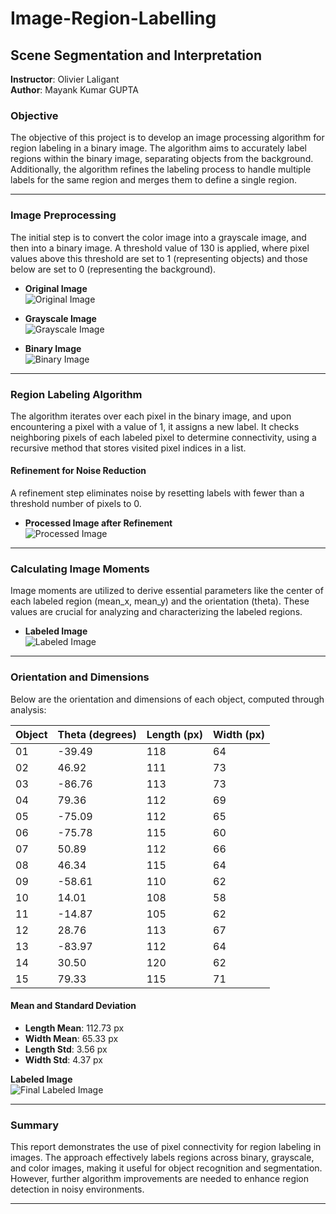# Image-Region-Labelling

## Scene Segmentation and Interpretation

**Instructor**: Olivier Laligant  
**Author**: Mayank Kumar GUPTA

### Objective

The objective of this project is to develop an image processing algorithm for region labeling in a binary image. The algorithm aims to accurately label regions within the binary image, separating objects from the background. Additionally, the algorithm refines the labeling process to handle multiple labels for the same region and merges them to define a single region.

---

### Image Preprocessing

The initial step is to convert the color image into a grayscale image, and then into a binary image. A threshold value of 130 is applied, where pixel values above this threshold are set to 1 (representing objects) and those below are set to 0 (representing the background).

- **Original Image**  
  ![Original Image](https://raw.githubusercontent.com/Mayankgbrc/Image-Region-Labelling/refs/heads/main/images/0.png)

- **Grayscale Image**  
  ![Grayscale Image](https://raw.githubusercontent.com/Mayankgbrc/Image-Region-Labelling/refs/heads/main/images/1.png)

- **Binary Image**  
  ![Binary Image](https://raw.githubusercontent.com/Mayankgbrc/Image-Region-Labelling/refs/heads/main/images/2.png)

---

### Region Labeling Algorithm

The algorithm iterates over each pixel in the binary image, and upon encountering a pixel with a value of 1, it assigns a new label. It checks neighboring pixels of each labeled pixel to determine connectivity, using a recursive method that stores visited pixel indices in a list.

#### Refinement for Noise Reduction
A refinement step eliminates noise by resetting labels with fewer than a threshold number of pixels to 0.

- **Processed Image after Refinement**  
  ![Processed Image](https://raw.githubusercontent.com/Mayankgbrc/Image-Region-Labelling/refs/heads/main/images/3.png)

---

### Calculating Image Moments

Image moments are utilized to derive essential parameters like the center of each labeled region (mean_x, mean_y) and the orientation (theta). These values are crucial for analyzing and characterizing the labeled regions.

- **Labeled Image**  
  ![Labeled Image](https://raw.githubusercontent.com/Mayankgbrc/Image-Region-Labelling/refs/heads/main/images/4.png)

---

### Orientation and Dimensions

Below are the orientation and dimensions of each object, computed through analysis:

| Object | Theta (degrees) | Length (px) | Width (px) |
|--------|-----------------|-------------|------------|
| 01     | -39.49           | 118         | 64         |
| 02     | 46.92            | 111         | 73         |
| 03     | -86.76           | 113         | 73         |
| 04     | 79.36            | 112         | 69         |
| 05     | -75.09           | 112         | 65         |
| 06     | -75.78           | 115         | 60         |
| 07     | 50.89            | 112         | 66         |
| 08     | 46.34            | 115         | 64         |
| 09     | -58.61           | 110         | 62         |
| 10     | 14.01            | 108         | 58         |
| 11     | -14.87           | 105         | 62         |
| 12     | 28.76            | 113         | 67         |
| 13     | -83.97           | 112         | 64         |
| 14     | 30.50            | 120         | 62         |
| 15     | 79.33            | 115         | 71         |

#### Mean and Standard Deviation
- **Length Mean**: 112.73 px  
- **Width Mean**: 65.33 px  
- **Length Std**: 3.56 px  
- **Width Std**: 4.37 px

**Labeled Image**  
  ![Final Labeled Image](https://raw.githubusercontent.com/Mayankgbrc/Image-Region-Labelling/refs/heads/main/images/5.png)

---

### Summary

This report demonstrates the use of pixel connectivity for region labeling in images. The approach effectively labels regions across binary, grayscale, and color images, making it useful for object recognition and segmentation. However, further algorithm improvements are needed to enhance region detection in noisy environments.

---
